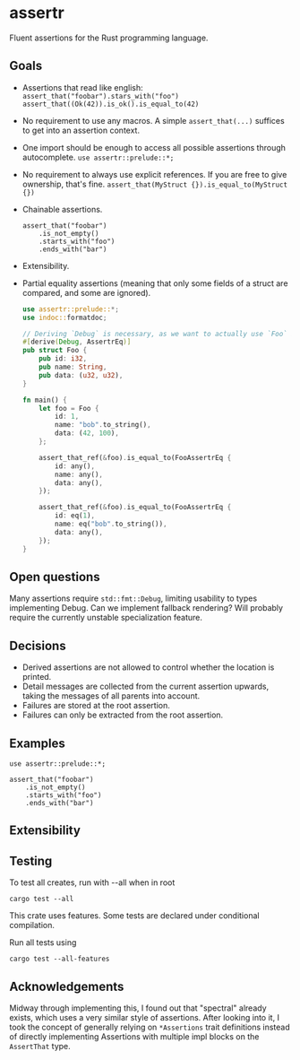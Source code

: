 # assertr

Fluent assertions for the Rust programming language.

## Goals

- Assertions that read like english:
  `assert_that("foobar").stars_with("foo")`
  `assert_that((Ok(42)).is_ok().is_equal_to(42)`

- No requirement to use any macros. A simple
  `assert_that(...)` suffices to get into an assertion context.

- One import should be enough to access all possible assertions through autocomplete.
  `use assertr::prelude::*;`

- No requirement to always use explicit references. If you are free to give ownership, that's fine.
  `assert_that(MyStruct {}).is_equal_to(MyStruct {})`

- Chainable assertions.

      assert_that("foobar")
          .is_not_empty()
          .starts_with("foo")
          .ends_with("bar")

- Extensibility.

- Partial equality assertions (meaning that only some fields of a struct are compared, and some are ignored).
  ```rust
  use assertr::prelude::*;
  use indoc::formatdoc;

  // Deriving `Debug` is necessary, as we want to actually use `Foo` in an assertion.
  #[derive(Debug, AssertrEq)]
  pub struct Foo {
      pub id: i32,
      pub name: String,
      pub data: (u32, u32),
  }

  fn main() {
      let foo = Foo {
          id: 1,
          name: "bob".to_string(),
          data: (42, 100),
      };

      assert_that_ref(&foo).is_equal_to(FooAssertrEq {
          id: any(),
          name: any(),
          data: any(),
      });

      assert_that_ref(&foo).is_equal_to(FooAssertrEq {
          id: eq(1),
          name: eq("bob".to_string()),
          data: any(),
      });
  }
  ```

## Open questions

Many assertions require `std::fmt::Debug`, limiting usability to types implementing Debug.
Can we implement fallback rendering? Will probably require the currently unstable specialization feature.

## Decisions

- Derived assertions are not allowed to control whether the location is printed.
- Detail messages are collected from the current assertion upwards, taking the messages of all parents into account.
- Failures are stored at the root assertion.
- Failures can only be extracted from the root assertion.

## Examples

    use assertr::prelude::*;

    assert_that("foobar")
        .is_not_empty()
        .starts_with("foo")
        .ends_with("bar")

## Extensibility

## Testing

To test all creates, run with --all when in root

    cargo test --all

This crate uses features. Some tests are declared under conditional compilation.

Run all tests using

    cargo test --all-features

## Acknowledgements

Midway through implementing this, I found out that "spectral" already exists, which uses a very similar style of
assertions.
After looking into it, I took the concept of generally relying on `*Assertions` trait definitions instead of directly
implementing Assertions with multiple impl blocks on the `AssertThat` type.
